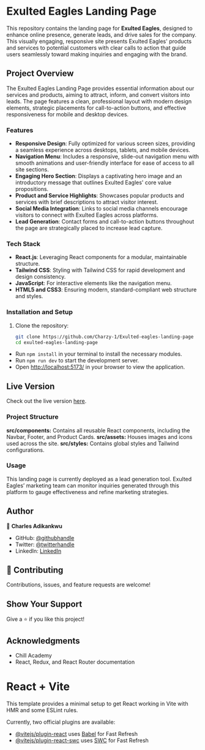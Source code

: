 # Exulted Eagles Landing Page

This repository contains the landing page for **Exulted Eagles**, designed to enhance online presence, generate leads, and drive sales for the company. This visually engaging, responsive site presents Exulted Eagles' products and services to potential customers with clear calls to action that guide users seamlessly toward making inquiries and engaging with the brand.

## Project Overview

The Exulted Eagles Landing Page provides essential information about our services and products, aiming to attract, inform, and convert visitors into leads. The page features a clean, professional layout with modern design elements, strategic placements for call-to-action buttons, and effective responsiveness for mobile and desktop devices.

### Features
- **Responsive Design**: Fully optimized for various screen sizes, providing a seamless experience across desktops, tablets, and mobile devices.
- **Navigation Menu**: Includes a responsive, slide-out navigation menu with smooth animations and user-friendly interface for ease of access to all site sections.
- **Engaging Hero Section**: Displays a captivating hero image and an introductory message that outlines Exulted Eagles' core value propositions.
- **Product and Service Highlights**: Showcases popular products and services with brief descriptions to attract visitor interest.
- **Social Media Integration**: Links to social media channels encourage visitors to connect with Exulted Eagles across platforms.
- **Lead Generation**: Contact forms and call-to-action buttons throughout the page are strategically placed to increase lead capture.

### Tech Stack
- **React.js**: Leveraging React components for a modular, maintainable structure.
- **Tailwind CSS**: Styling with Tailwind CSS for rapid development and design consistency.
- **JavaScript**: For interactive elements like the navigation menu.
- **HTML5 and CSS3**: Ensuring modern, standard-compliant web structure and styles.

### Installation and Setup
1. Clone the repository:
   ```bash
   git clone https://github.com/Charzy-1/Exulted-eagles-landing-page
   cd exulted-eagles-landing-page

- Run `npm install` in your terminal to install the necessary modules.
- Run `npm run dev` to start the development server.
- Open [http://localhost:5173/](http://localhost:5173) in your browser to view the application.


## Live Version
Check out the live version [here](/).

### Project Structure
**src/components:** Contains all reusable React components, including the Navbar, Footer, and Product Cards.
**src/assets:** Houses images and icons used across the site.
**src/styles:** Contains global styles and Tailwind configurations.

### Usage
This landing page is currently deployed as a lead generation tool. Exulted Eagles’ marketing team can monitor inquiries generated through this platform to gauge effectiveness and refine marketing strategies.

## Author

👤 **Charles Adikankwu**

- GitHub: [@githubhandle](https://github.com/Charzy-1)
- Twitter: [@twitterhandle](https://x.com/CharlyB124?t=DqI9VdevQ1kz7k3u2dOOtQ&s=08)
- LinkedIn: [LinkedIn](https://www.linkedin.com/in/charles-adikankwu)

## 🤝 Contributing

Contributions, issues, and feature requests are welcome!

## Show Your Support

Give a ⭐️ if you like this project!

## Acknowledgments

- Chill Academy
- React, Redux, and React Router documentation

# React + Vite

This template provides a minimal setup to get React working in Vite with HMR and some ESLint rules.

Currently, two official plugins are available:

- [@vitejs/plugin-react](https://github.com/vitejs/vite-plugin-react/blob/main/packages/plugin-react/README.md) uses [Babel](https://babeljs.io/) for Fast Refresh
- [@vitejs/plugin-react-swc](https://github.com/vitejs/vite-plugin-react-swc) uses [SWC](https://swc.rs/) for Fast Refresh